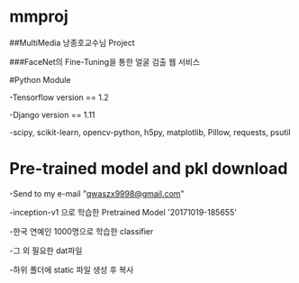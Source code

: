 # mmproj

##MultiMedia 낭종호교수님 Project

###FaceNet의 Fine-Tuning을 통한 얼굴 검출 웹 서비스


#Python Module

-Tensorflow version == 1.2

-Django version == 1.11

-scipy, scikit-learn, opencv-python, h5py, matplotlib, Pillow, requests, psutil


# Pre-trained model and pkl download

-Send to my e-mail  "qwaszx9998@gmail.com"

-inception-v1 으로 학습한 Pretrained Model '20171019-185655'

-한국 연예인 1000명으로 학습한 classifier

-그 외 필요한 dat파일

-하위 폴더에 static 파일 생성 후 복사


